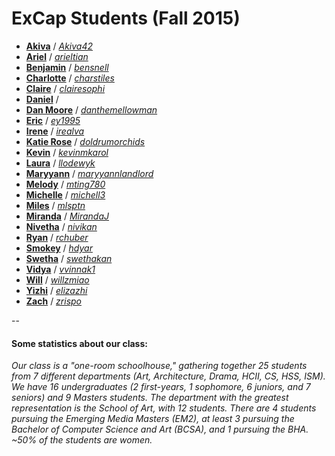 # ExCap Students (Fall 2015)


* [**Akiva**](akiva/index.md) / *[Akiva42](https://github.com/Akiva42)** [**Ariel**](ariel/index.md) / *[arieltian](https://github.com/arieltian)** [**Benjamin**](benjamin/index.md) / *[bensnell](https://github.com/bensnell)* * [**Charlotte**](charlotte/index.md) / *[charstiles](https://github.com/charstiles)*
* [**Claire**](claire/index.md) / *[clairesophi](https://github.com/clairesophi)* 
* [**Daniel**](daniel/index.md) / 
* [**Dan Moore**](dan_moore/index.md) / *[danthemellowman](https://github.com/danthemellowman)** [**Eric**](eric/index.md) / *[ey1995](https://github.com/ey1995)** [**Irene**](irene/index.md) / *[irealva](https://github.com/irealva)** [**Katie Rose**](katierose/index.md) / *[doldrumorchids](https://github.com/doldrumorchids)** [**Kevin**](kevin/index.md) / *[kevinmkarol](https://github.com/kevinmkarol)** [**Laura**](laura/index.md) / *[llodewyk](https://github.com/llodewyk)** [**Maryyann**](maryyann/index.md) / *[maryyannlandlord](https://github.com/maryyannlandlord)** [**Melody**](melody/index.md) / *[mting780](https://github.com/mting780)** [**Michelle**](michelle/index.md) / *[michell3](https://github.com/michell3)** [**Miles**](miles/index.md) / *[mlsptn](https://github.com/mlsptn)** [**Miranda**](miranda/index.md) / *[MirandaJ](https://github.com/MirandaJ)** [**Nivetha**](nivetha/index.md) / *[nivikan](https://github.com/nivikan)** [**Ryan**](ryan/index.md) / *[rchuber](https://github.com/rchuber)** [**Smokey**](smokey/index.md) / *[hdyar](https://github.com/hdyar)** [**Swetha**](swetha/index.md) / *[swethakan](https://github.com/swethakan)** [**Vidya**](vidya/index.md) / *[vvinnak1](https://github.com/vvinnak1)*
* [**Will**](will/index.md) / *[willzmiao](https://github.com/willzmiao)** [**Yizhi**](yizhi/index.md) / *[elizazhi](https://github.com/elizazhi)*
* [**Zach**](zach/index.md) / *[zrispo](https://github.com/zrispo)*

-- 

#### Some statistics about our class: 

*Our class is a "one-room schoolhouse," gathering together 25 students from 7 different departments (Art, Architecture, Drama, HCII, CS, HSS, ISM). We have 16 undergraduates (2 first-years, 1 sophomore, 6 juniors, and 7 seniors) and 9 Masters students. The department with the greatest representation is the School of Art, with 12 students. There are 4 students pursuing the Emerging Media Masters (EM2), at least 3 pursuing the Bachelor of Computer Science and Art (BCSA), and 1 pursuing the BHA. ~50% of the students are women.*

